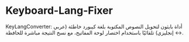 # Keyboard-Lang-Fixer
KeyLangConverter: أداة بايثون لتحويل النصوص المكتوبة بلغة كيبورد خاطئة (عربي ↔ إنجليزي) تلقائيًا باستخدام اختصار لوحة المفاتيح، مع نسخ النتيجة مباشرة للحافظة.
